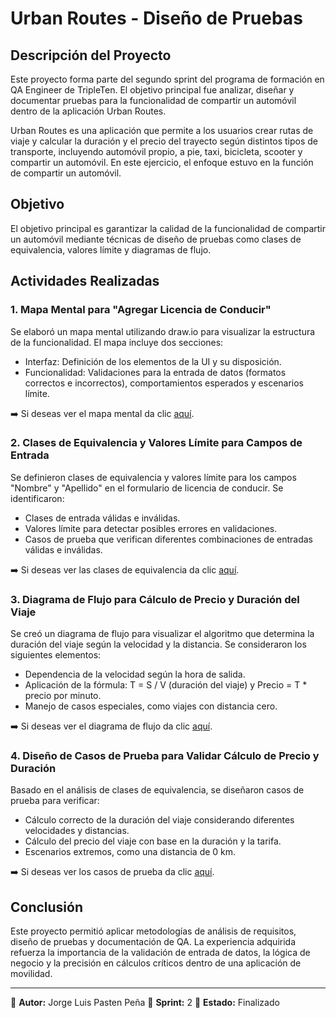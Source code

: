 # Urban Routes - Diseño de Pruebas

## Descripción del Proyecto
Este proyecto forma parte del segundo sprint del programa de formación en QA Engineer de TripleTen. El objetivo principal fue analizar, diseñar y documentar pruebas para la funcionalidad de compartir un automóvil dentro de la aplicación Urban Routes.

Urban Routes es una aplicación que permite a los usuarios crear rutas de viaje y calcular la duración y el precio del trayecto según distintos tipos de transporte, incluyendo automóvil propio, a pie, taxi, bicicleta, scooter y compartir un automóvil. En este ejercicio, el enfoque estuvo en la función de compartir un automóvil.

## Objetivo
El objetivo principal es garantizar la calidad de la funcionalidad de compartir un automóvil mediante técnicas de diseño de pruebas como clases de equivalencia, valores límite y diagramas de flujo.

## Actividades Realizadas

### 1. Mapa Mental para "Agregar Licencia de Conducir"
Se elaboró un mapa mental utilizando draw.io para visualizar la estructura de la funcionalidad. El mapa incluye dos secciones:
- Interfaz: Definición de los elementos de la UI y su disposición.
- Funcionalidad: Validaciones para la entrada de datos (formatos correctos e incorrectos), comportamientos esperados y escenarios límite.

➡️ Si deseas ver el mapa mental da clic [aquí](https://drive.google.com/file/d/13bksXhiwlHhyrrayxLePrjJPcSk1V6qN/view?usp=sharing).

### 2. Clases de Equivalencia y Valores Límite para Campos de Entrada
Se definieron clases de equivalencia y valores límite para los campos "Nombre" y "Apellido" en el formulario de licencia de conducir. Se identificaron:

- Clases de entrada válidas e inválidas.
- Valores límite para detectar posibles errores en validaciones.
- Casos de prueba que verifican diferentes combinaciones de entradas válidas e inválidas.

➡️ Si deseas ver las clases de equivalencia da clic [aquí](https://docs.google.com/spreadsheets/d/1GvsiYwBrkYeEOPNh1G-58cpbA9AEP2pA/edit?gid=1899960451#gid=1899960451).

### 3. Diagrama de Flujo para Cálculo de Precio y Duración del Viaje
Se creó un diagrama de flujo para visualizar el algoritmo que determina la duración del viaje según la velocidad y la distancia. Se consideraron los siguientes elementos:

- Dependencia de la velocidad según la hora de salida.
- Aplicación de la fórmula: T = S / V (duración del viaje) y Precio = T * precio por minuto.
- Manejo de casos especiales, como viajes con distancia cero.

➡️ Si deseas ver el diagrama de flujo da clic [aquí](https://drive.google.com/file/d/1Z6dXkoiy72Xj-RwyoCwzlHVF3f3N_utH/view?usp=sharing).

### 4. Diseño de Casos de Prueba para Validar Cálculo de Precio y Duración
Basado en el análisis de clases de equivalencia, se diseñaron casos de prueba para verificar:

- Cálculo correcto de la duración del viaje considerando diferentes velocidades y distancias.
- Cálculo del precio del viaje con base en la duración y la tarifa.
- Escenarios extremos, como una distancia de 0 km.

➡️ Si deseas ver los casos de prueba da clic [aquí](https://docs.google.com/spreadsheets/d/1GvsiYwBrkYeEOPNh1G-58cpbA9AEP2pA/edit?gid=1633448385#gid=1633448385).

## Conclusión
Este proyecto permitió aplicar metodologías de análisis de requisitos, diseño de pruebas y documentación de QA. La experiencia adquirida refuerza la importancia de la validación de entrada de datos, la lógica de negocio y la precisión en cálculos críticos dentro de una aplicación de movilidad.


---
📌 **Autor:** Jorge Luis Pasten Peña
📅 **Sprint:** 2
🚀 **Estado:** Finalizado
